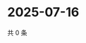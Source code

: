 # 2025-07-16

共 0 条

<!-- BEGIN ZHIHUVIDEO -->
<!-- 最后更新时间 Wed Jul 16 2025 01:11:08 GMT+0800 (China Standard Time) -->

<!-- END ZHIHUVIDEO -->
